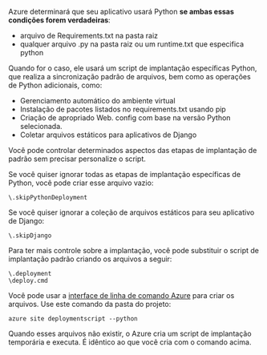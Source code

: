 Azure determinará que seu aplicativo usará Python **se ambas essas condições forem verdadeiras**:

- arquivo de Requirements.txt na pasta raiz
- qualquer arquivo .py na pasta raiz ou um runtime.txt que especifica python

Quando for o caso, ele usará um script de implantação específicas Python, que realiza a sincronização padrão de arquivos, bem como as operações de Python adicionais, como:

- Gerenciamento automático do ambiente virtual
- Instalação de pacotes listados no requirements.txt usando pip
- Criação de apropriado Web. config com base na versão Python selecionada.
- Coletar arquivos estáticos para aplicativos de Django

Você pode controlar determinados aspectos das etapas de implantação de padrão sem precisar personalize o script.

Se você quiser ignorar todas as etapas de implantação específicas de Python, você pode criar esse arquivo vazio:

    \.skipPythonDeployment

Se você quiser ignorar a coleção de arquivos estáticos para seu aplicativo de Django:

    \.skipDjango 

Para ter mais controle sobre a implantação, você pode substituir o script de implantação padrão criando os arquivos a seguir:

    \.deployment
    \deploy.cmd

Você pode usar a [interface de linha de comando Azure][] para criar os arquivos.  Use este comando da pasta do projeto:

    azure site deploymentscript --python

Quando esses arquivos não existir, o Azure cria um script de implantação temporária e executa.  É idêntico ao que você cria com o comando acima.

[Interface de linha de comando Azure]: http://azure.microsoft.com/downloads/
